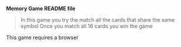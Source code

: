 **Memory Game README file**

> In this game you try the match all the cards that share the same symbol
> Once you match all 16 cards you win the game 

This game requires a browser
